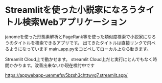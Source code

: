 # Streamlitを使った小説家になろうタイトル検索Webアプリケーション
janomeを使った形態素解析とPageRank等を使った類似度検索で小説家になろうのタイトルを検索できるアプリです。
出てきたタイトルは直接リンクで飛べるようになっています
main_app.pyをコピペしてローカル上なら動きます。

Streamlit Cloud上で動かせます。
streamlit Cloud上だと実行にとんでもなく時間かかります。改善出来ないか現在検討中です

https://appwebapp-uenmefsv5bzsh3chttwvg7.streamlit.app/
